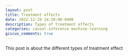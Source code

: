 ```yaml
---
layout: post
title: Treatment effects
date: 2022-12-29 14:39:00-0400
description: Types of treatment effects
categories: causal-inference machine-learning
giscus_comments: true
---
```

This post is about the different types of treatment effect
